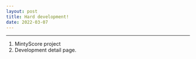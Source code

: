 ```yaml
---
layout: post
title: Hard development!
date: 2022-03-07
---
```


***

1. MintyScore project
  1. Development detail page.
